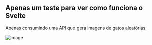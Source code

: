 ## Apenas um teste para ver como funciona o Svelte

Apenas consumindo uma API que gera imagens de gatos aleatórias.

![image](https://github.com/Bruno-mateus/test-svelte/assets/63961258/014823d3-2d45-4a1a-baf3-f67522b649b5)

